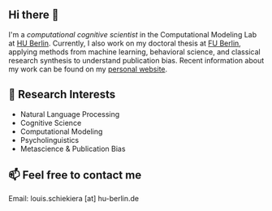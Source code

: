 ## Hi there 👋
I'm a *computational cognitive scientist* in the Computational Modeling Lab at [HU Berlin](https://www.psychology.hu-berlin.de/de/mitarbeiter/1696407). Currently, I also work on my doctoral thesis at [FU Berlin](https://www.ewi-psy.fu-berlin.de/psychologie/arbeitsbereiche/klinisch_psychologische_intervention/mitarbeiter/lschiekiera/index.html), applying methods from machine learning, behavioral science, and classical research synthesis to understand publication bias. Recent information about my work can be found on my [personal website](https://schiekiera.github.io/).

## 🔬 Research Interests
- Natural Language Processing
- Cognitive Science
- Computational Modeling
- Psycholinguistics
- Metascience & Publication Bias


## 📫 Feel free to contact me
Email: louis.schiekiera [at] hu-berlin.de
